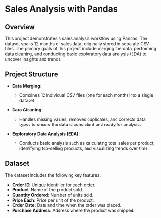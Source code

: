 # Sales Analysis with Pandas

## Overview
This project demonstrates a sales analysis workflow using Pandas. The dataset spans 12 months of sales data, originally stored in separate CSV files. The primary goals of this project include merging the data, performing data cleaning, and conducting basic exploratory data analysis (EDA) to uncover insights and trends.

## Project Structure

- **Data Merging**: 
    - Combines 12 individual CSV files (one for each month) into a single dataset.
    
- **Data Cleaning**: 
    - Handles missing values, removes duplicates, and corrects data types to ensure the data is consistent and ready for analysis.
    
- **Exploratory Data Analysis (EDA)**: 
    - Conducts basic analysis such as calculating total sales per product, identifying top-selling products, and visualizing trends over time.

## Dataset
The dataset includes the following key features:
- **Order ID**: Unique identifier for each order.
- **Product**: Name of the product sold.
- **Quantity Ordered**: Number of units sold.
- **Price Each**: Price per unit of the product.
- **Order Date**: Date and time when the order was placed.
- **Purchase Address**: Address where the product was shipped.
